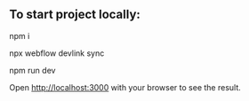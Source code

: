 ## To start project locally:

npm i 

npx webflow devlink sync

npm run dev


Open [http://localhost:3000](http://localhost:3000) with your browser to see the result.

